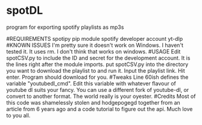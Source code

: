 # spotDL
program for exporting spotify playlists as mp3s

#REQUIREMENTS
spotipy pip module
spotify developer account
yt-dlp
#KNOWN ISSUES
I'm pretty sure it doesn't work on Windows. I haven't tested it. It uses rm. I don't think that works on windows. 
#USAGE
Edit spotCSV.py to include the ID and secret for the development account. It is the lines right after the module imports.
put spotCSV.py into the directory you want to download the playlist to and run it. Input the playlist link. Hit enter. Program should download for you.
#Tweaks
Line 60ish defines the variable "youtubedl_cmd". Edit this variable with whatever flavour of youtube dl suits your fancy. You can use a different fork of youtube-dl, or convert to another format. The world really is your oyester.
#Credits
Most of this code was shamelessly stolen and hodgepogegd together from an article from 6 years ago and a code tutorial to figure out the api. Much love to you all.
